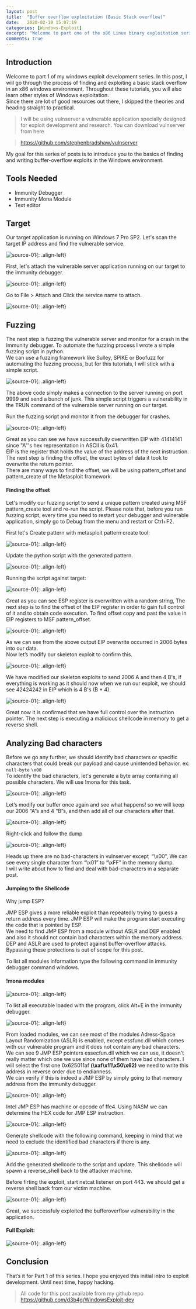 ```yaml
---
layout: post
title:  "Buffer overflow exploitation (Basic Stack overflow)"
date:   2020-02-10 15:07:19
categories: [Windows-Exploit]
excerpt: "Welcome to part one of the x86 Linux binary exploitation series. In these series of posts, I will cover x86 Linux binary exploitation, from basics to advanced topics."
comments: true
---
```



## Introduction  

Welcome to part 1 of my windows exploit development series. In this post, I will go through the process of finding and exploiting a basic stack overflow in an x86 windows environment. Throughout these tutorials, you will also learn other styles of Windows exploitation.  
Since there are lot of good resources out there, I skipped the theories and heading straight to practical.

> I will be using vulnserver a vulnerable application specially designed for exploit development and research. You can download vulnserver from here
 
> <a href="https://github.com/stephenbradshaw/vulnserver">https://github.com/stephenbradshaw/vulnserver</a>


My goal for this series of posts is to introduce you to the basics of finding and writing buffer-overflow exploits in the Windows environment. 

## Tools Needed  
+ Immunity Debugger  
+ Immunity Mona Module  
+ Text editor

## Target  
Our target application is running on Windows 7 Pro SP2. Let's scan the target IP address and find the vulnerable service.  

![source-01](/img/2-2.png){: .align-left} 

First, let's attach the vulnerable server application running on our target to the immunity debugger. 

![source-01](/img/vulnserver.png){: .align-left} 

Go to File > Attach and Click the service name to attach. 

![source-01](/img/25.png){: .align-left} 

 ## Fuzzing  
 
 The next step is fuzzing the vulnerable server and monitor for a crash in the Immunity debugger. To automate the fuzzing process I wrote a simple fuzzing script in python.  
We can use a fuzzing framework like Sulley, SPIKE or Boofuzz for automating the fuzzing process, but for this tutorials, I will stick with a simple script. 

![source-01](/img/bof-11.PNG){: .align-left} 


The above code simply makes a connection to the server running on port 9999 and send a bunch of junk. This simple script triggers a vulnerability in the TRUN command of the vulnerable server running on our target. 

Run the fuzzing script and monitor it from the debugger for crashes.

![source-01](/img/1-3.png){: .align-left} 

Great as you can see we have successfully overwritten EIP with 41414141 since "A"'s hex representation in ASCII is 0x41.  
EIP is the register that holds the value of the address of the next instruction. The next step is finding the offset, the exact bytes of data it took to overwrite the return pointer.  
There are many ways to find the offset, we will be using pattern\_offset and pattern\_create of the Metasploit framework.

#### Finding the offset  
 
Let's modify our fuzzing script to send a unique pattern created using MSF pattern_create tool and re-run the script. Please note that, before you run fuzzing script, every time you need to restart your debugger and vulnerable application, simply go to Debug from the menu and restart or Ctrl+F2.

First let's Create pattern with metasploit pattern create tool:

![source-01](/img/create_pattern-1.png){: .align-left} 

Update the python script with the generated pattern.

![source-01](/img/bof-12.PNG){: .align-left} 


Running the script against target:

![source-01](/img/overwriteeip_unique.png){: .align-left} 

Great as you can see ESP register is overwritten with a random string, The next step is to find the offset of the EIP register in order to gain full control of it and to obtain code execution. To find offset copy and past the value in EIP registers to MSF pattern_offset.

![source-01](/img/offset.png){: .align-left} 

As we can see from the above output EIP overwrite occurred in 2006 bytes into our data.  
Now let’s modify our skeleton exploit to confirm this.  

![source-01](/img/bof-13.PNG){: .align-left} 


We have modified our skeleton exploits to send 2006 A and then 4 B's, if everything is working as it should now when we run our exploit, we should see 42424242 in EIP which is 4 B's (B * 4). 

![source-01](/img/eip-1024x289.png){: .align-left} 

Great now it is confirmed that we have full control over the instruction pointer. The next step is executing a malicious shellcode in memory to get a reverse shell. 

## Analyzing Bad characters

Before we go any further, we should identify bad characters or specific characters that could break our payload and cause unintended behavior. ex: `null-byte`&nbsp;`\x00`  
To identify the bad characters, let's generate a byte array containing all possible characters. We will use !mona for this task.

![source-01](/img/bytearray-1024x215.png){: .align-left} 

Let’s modify our buffer once again and see what happens! so we will keep our 2006 “A”s and 4 “B”s, and then add all of our characters after that. 

![source-01](/img/bof-14.PNG){: .align-left} 


Right-click and follow the dump

![source-01](/img/followdump.png){: .align-left} 

Heads up there are no bad-characters in vulnserver except &nbsp;“\x00”, We can see every single character from “\x01” to “\xFF” in the memory dump.  
I will write about how to find and deal with bad-characters in a separate post.

#### Jumping to the Shellcode

Why jump ESP?

JMP ESP gives a more reliable exploit than repeatedly trying to guess a return address every time. JMP ESP will make the program start executing the code that is pointed by ESP.  
We need to find JMP ESP from a module without ASLR and DEP enabled and also it should not contain bad characters within the memory address.  
DEP and ASLR are used to protect against buffer-overflow attacks. Bypassing these protections is out of scope for this post. 

To list all modules information type the following command in immunity debugger command windows. 

#### !mona modules

![source-01](/img/4-3.png){: .align-left} 

To list all executable loaded with the program, click Alt+E in the immunity debugger.

![source-01](/img/dll-1024x115.png){: .align-left} 

From loaded modules, we can see most of the modules Adress-Space Layout Randomization (ASLR) is enabled, except essfunc.dll which comes with our vulnerable program and it does not contain any bad characters.  
We can see 9 JMP ESP pointers essecfun.dll which we can use, it doesn't really matter which one we use since none of them have bad characters. I will select the first one 0x625011af **(\xaf\x11\x50\x62)** we need to write this address in reverse order due to endianness.  
We can verify if this is indeed a JMP ESP by simply going to that memory address from the immunity debugger.

![source-01](/img/jmp2-1.png){: .align-left} 

Intel JMP ESP has machine or opcode of ffe4. Using NASM we can determine the HEX code for JMP ESP instruction.

![source-01](/img/jmp.png){: .align-left} 

Generate shellcode with the following command, keeping in mind that we need to exclude the identified bad characters if there is any.

![source-01](/img/a1-1024x42.png){: .align-left} 

Add the generated shellcode to the script and update. This shellcode will spawn a reverse_shell back to the attacker machine.

Before firting the exploit, start netcat listener on port 443. we should get a reverse shell back from our victim machine.

![source-01](/img/shell.png){: .align-left} 

Great, we successfuly exploited the bufferoverflow vulnerability in the application.

#### Full Exploit:

![source-01](/img/bof-16.PNG){: .align-left} 

## Conclusion 
That’s it for Part 1 of this series. I hope you enjoyed this initial intro to exploit development. Until next time, happy hacking.  

   > All code for this post available from my github repo <a href="https://github.com/d3b4g/WindowsExploit-dev">https://github.com/d3b4g/WindowsExploit-dev</a>
  
